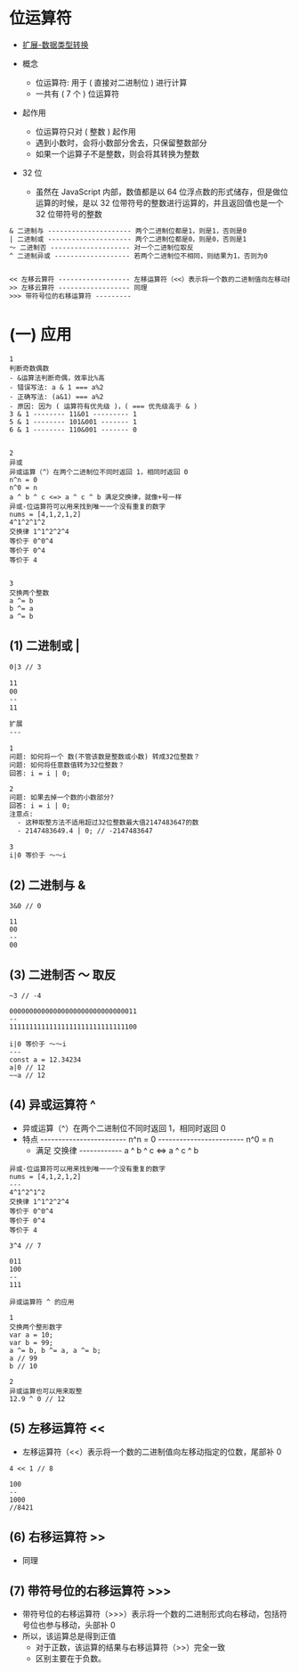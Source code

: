 # 位运算符

- [扩展-数据类型转换](https://github.com/woow-wu7/6-penetrate/tree/main/2-FRONTEND/1-JS/4-data-type-conversion)

- 概念
  - 位运算符: 用于 ( 直接对二进制位 ) 进行计算
  - 一共有 ( 7 个 ) 位运算符
- 起作用
  - 位运算符只对 ( 整数 ) 起作用
  - 遇到小数时，会将小数部分舍去，只保留整数部分
  - 如果一个运算子不是整数，则会将其转换为整数
- 32 位
  - 虽然在 JavaScript 内部，数值都是以 64 位浮点数的形式储存，但是做位运算的时候，是以 32 位带符号的整数进行运算的，并且返回值也是一个 32 位带符号的整数

```1
& 二进制与 --------------------- 两个二进制位都是1，则是1，否则是0
| 二进制或 --------------------- 两个二进制位都是0，则是0，否则是1
～ 二进制否 -------------------- 对一个二进制位取反
^ 二进制异或 ------------------- 若两个二进制位不相同，则结果为1，否则为0


<< 左移云算符 ------------------ 左移运算符（<<）表示将一个数的二进制值向左移动指定的位数，尾部补0
>> 左移云算符 ------------------ 同理
>>> 带符号位的右移运算符 ---------
```

# (一) 应用

```
1
判断奇数偶数
- &运算法判断奇偶，效率比%高
- 错误写法: a & 1 === a%2
- 正确写法: (a&1) === a%2
- 原因: 因为 ( 运算符有优先级 )，( === 优先级高于 & )
3 & 1 -------- 11&01 --------- 1
5 & 1 -------- 101&001 ------- 1
6 & 1 -------- 110&001 ------- 0


2
异或
异或运算（^）在两个二进制位不同时返回 1，相同时返回 0
n^n = 0
n^0 = n
a ^ b ^ c <=> a ^ c ^ b 满足交换律，就像+号一样
异或-位运算符可以用来找到唯一一个没有重复的数字
nums = [4,1,2,1,2]
4^1^2^1^2
交换律 1^1^2^2^4
等价于 0^0^4
等价于 0^4
等价于 4


3
交换两个整数
a ^= b
b ^= a
a ^= b
```

## (1) 二进制或 |

```1
0|3 // 3

11
00
--
11
```

```2
扩展
---

1
问题: 如何将一个 数(不管该数是整数或小数) 转成32位整数？
问题: 如何将任意数值转为32位整数？
回答: i = i | 0;

2
问题: 如果去掉一个数的小数部分?
回答: i = i | 0;
注意点:
  - 这种取整方法不适用超过32位整数最大值2147483647的数
  - 2147483649.4 | 0; // -2147483647

3
i|0 等价于 ～～i
```

## (2) 二进制与 &

```
3&0 // 0

11
00
--
00
```

## (3) 二进制否 ～ 取反

```
~3 // -4

00000000000000000000000000000011
--
11111111111111111111111111111100
```

```
i|0 等价于 ～～i
---
const a = 12.34234
a|0 // 12
~~a // 12
```

## (4) 异或运算符 ^

- 异或运算（^）在两个二进制位不同时返回 1，相同时返回 0
- 特点
  ------------------------ n^n = 0
  ------------------------ n^0 = n
  - 满足 交换律 ------------ a ^ b ^ c <=> a ^ c ^ b

```
异或-位运算符可以用来找到唯一一个没有重复的数字
nums = [4,1,2,1,2]
---
4^1^2^1^2
交换律 1^1^2^2^4
等价于 0^0^4
等价于 0^4
等价于 4
```

```
3^4 // 7

011
100
--
111
```

```
异或运算符 ^ 的应用

1
交换两个整形数字
var a = 10;
var b = 99;
a ^= b, b ^= a, a ^= b;
a // 99
b // 10

2
异或运算也可以用来取整
12.9 ^ 0 // 12
```

## (5) 左移运算符 <<

- 左移运算符（<<）表示将一个数的二进制值向左移动指定的位数，尾部补 0

```
4 << 1 // 8

100
--
1000
//8421
```

## (6) 右移运算符 >>

- 同理

## (7) 带符号位的右移运算符 >>>

- 带符号位的右移运算符（>>>）表示将一个数的二进制形式向右移动，包括符号位也参与移动，头部补 0
- 所以，该运算总是得到正值
  - 对于正数，该运算的结果与右移运算符（>>）完全一致
  - 区别主要在于负数。
